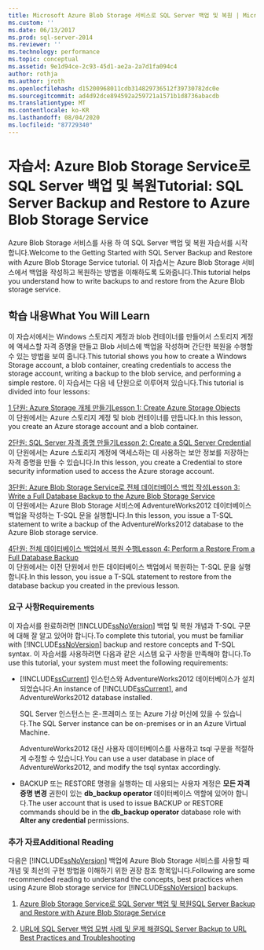 ```yaml
---
title: Microsoft Azure Blob Storage 서비스로 SQL Server 백업 및 복원 | Microsoft 문서
ms.custom: ''
ms.date: 06/13/2017
ms.prod: sql-server-2014
ms.reviewer: ''
ms.technology: performance
ms.topic: conceptual
ms.assetid: 9e1d94ce-2c93-45d1-ae2a-2a7d1fa094c4
author: rothja
ms.author: jroth
ms.openlocfilehash: d15200968011cdb314829736512f39730782dc0e
ms.sourcegitcommit: ad4d92dce894592a259721a1571b1d8736abacdb
ms.translationtype: MT
ms.contentlocale: ko-KR
ms.lasthandoff: 08/04/2020
ms.locfileid: "87729340"
---
```

# <a name="tutorial-sql-server-backup-and-restore-to-azure-blob-storage-service"></a><span data-ttu-id="672ad-102">자습서: Azure Blob Storage Service로 SQL Server 백업 및 복원</span><span class="sxs-lookup"><span data-stu-id="672ad-102">Tutorial: SQL Server Backup and Restore to Azure Blob Storage Service</span></span>
  <span data-ttu-id="672ad-103">Azure Blob Storage 서비스를 사용 하 여 SQL Server 백업 및 복원 자습서를 시작 합니다.</span><span class="sxs-lookup"><span data-stu-id="672ad-103">Welcome to the Getting Started with SQL Server Backup and Restore with Azure Blob Storage Service tutorial.</span></span> <span data-ttu-id="672ad-104">이 자습서는 Azure Blob Storage 서비스에서 백업을 작성하고 복원하는 방법을 이해하도록 도와줍니다.</span><span class="sxs-lookup"><span data-stu-id="672ad-104">This tutorial helps you understand how to write backups to and restore from the Azure Blob storage service.</span></span>  
  
## <a name="what-you-will-learn"></a><span data-ttu-id="672ad-105">학습 내용</span><span class="sxs-lookup"><span data-stu-id="672ad-105">What You Will Learn</span></span>  
 <span data-ttu-id="672ad-106">이 자습서에서는 Windows 스토리지 계정과 blob 컨테이너를 만들어서 스토리지 계정에 액세스할 자격 증명을 만들고 Blob 서비스에 백업을 작성하며 간단한 복원을 수행할 수 있는 방법을 보여 줍니다.</span><span class="sxs-lookup"><span data-stu-id="672ad-106">This tutorial shows you how to create a Windows Storage account, a blob container, creating credentials to access the storage account, writing a backup to the blob service, and performing a simple restore.</span></span> <span data-ttu-id="672ad-107">이 자습서는 다음 네 단원으로 이루어져 있습니다.</span><span class="sxs-lookup"><span data-stu-id="672ad-107">This tutorial is divided into four lessons:</span></span>  
  
 [<span data-ttu-id="672ad-108">1 단원: Azure Storage 개체 만들기</span><span class="sxs-lookup"><span data-stu-id="672ad-108">Lesson 1: Create Azure Storage Objects</span></span>](../tutorials/lesson-1-create-windows-azure-storage-objects.md)  
 <span data-ttu-id="672ad-109">이 단원에서는 Azure 스토리지 계정 및 blob 컨테이너를 만듭니다.</span><span class="sxs-lookup"><span data-stu-id="672ad-109">In this lesson, you create an Azure storage account and a blob container.</span></span>  
  
 [<span data-ttu-id="672ad-110">2단원: SQL Server 자격 증명 만들기</span><span class="sxs-lookup"><span data-stu-id="672ad-110">Lesson 2: Create a SQL Server Credential</span></span>](../tutorials/lesson-2-create-a-sql-server-credential.md)  
 <span data-ttu-id="672ad-111">이 단원에서는 Azure 스토리지 계정에 액세스하는 데 사용하는 보안 정보를 저장하는 자격 증명을 만들 수 있습니다.</span><span class="sxs-lookup"><span data-stu-id="672ad-111">In this lesson, you create a Credential to store security information used to access the Azure storage account.</span></span>  
  
 [<span data-ttu-id="672ad-112">3단원: Azure Blob Storage Service로 전체 데이터베이스 백업 작성</span><span class="sxs-lookup"><span data-stu-id="672ad-112">Lesson 3: Write a Full Database Backup to the Azure Blob Storage Service</span></span>](../tutorials/lesson-3-write-a-full-database-backup-to-the-windows-azure-blob-storage-service.md)  
 <span data-ttu-id="672ad-113">이 단원에서는 Azure Blob Storage 서비스에 AdventureWorks2012 데이터베이스 백업을 작성하는 T-SQL 문을 실행합니다.</span><span class="sxs-lookup"><span data-stu-id="672ad-113">In this lesson, you issue a T-SQL statement to write a backup of the AdventureWorks2012 database to the Azure Blob storage service.</span></span>  
  
 [<span data-ttu-id="672ad-114">4단원: 전체 데이터베이스 백업에서 복원 수행</span><span class="sxs-lookup"><span data-stu-id="672ad-114">Lesson 4: Perform a Restore From a Full Database Backup</span></span>](../tutorials/lesson-4-perform-a-restore-from-a-full-database-backup.md)  
 <span data-ttu-id="672ad-115">이 단원에서는 이전 단원에서 만든 데이터베이스 백업에서 복원하는 T-SQL 문을 실행합니다.</span><span class="sxs-lookup"><span data-stu-id="672ad-115">In this lesson, you issue a T-SQL statement to restore from the database backup you created in the previous lesson.</span></span>  
  
### <a name="requirements"></a><span data-ttu-id="672ad-116">요구 사항</span><span class="sxs-lookup"><span data-stu-id="672ad-116">Requirements</span></span>  
 <span data-ttu-id="672ad-117">이 자습서를 완료하려면 [!INCLUDE[ssNoVersion](../includes/ssnoversion-md.md)] 백업 및 복원 개념과 T-SQL 구문에 대해 잘 알고 있어야 합니다.</span><span class="sxs-lookup"><span data-stu-id="672ad-117">To complete this tutorial, you must be familiar with [!INCLUDE[ssNoVersion](../includes/ssnoversion-md.md)] backup and restore concepts and T-SQL syntax.</span></span> <span data-ttu-id="672ad-118">이 자습서를 사용하려면 다음과 같은 시스템 요구 사항을 만족해야 합니다.</span><span class="sxs-lookup"><span data-stu-id="672ad-118">To use this tutorial, your system must meet the following requirements:</span></span>  
  
-   <span data-ttu-id="672ad-119">[!INCLUDE[ssCurrent](../includes/sscurrent-md.md)] 인스턴스와 AdventureWorks2012 데이터베이스가 설치되었습니다.</span><span class="sxs-lookup"><span data-stu-id="672ad-119">An instance of [!INCLUDE[ssCurrent](../includes/sscurrent-md.md)], and AdventureWorks2012 database installed.</span></span>  
  
     <span data-ttu-id="672ad-120">SQL Server 인스턴스는 온-프레미스 또는 Azure 가상 머신에 있을 수 있습니다.</span><span class="sxs-lookup"><span data-stu-id="672ad-120">The SQL Server instance can be on-premises or in an Azure Virtual Machine.</span></span>  
  
     <span data-ttu-id="672ad-121">AdventureWorks2012 대신 사용자 데이터베이스를 사용하고 tsql 구문을 적절하게 수정할 수 있습니다.</span><span class="sxs-lookup"><span data-stu-id="672ad-121">You can use a user database in place of AdventureWorks2012, and modify the tsql syntax accordingly.</span></span>  
  
-   <span data-ttu-id="672ad-122">BACKUP 또는 RESTORE 명령을 실행하는 데 사용되는 사용자 계정은 **모든 자격 증명 변경** 권한이 있는 **db_backup operator** 데이터베이스 역할에 있어야 합니다.</span><span class="sxs-lookup"><span data-stu-id="672ad-122">The user account that is used to issue BACKUP or RESTORE commands should be in the **db_backup operator** database role with **Alter any credential** permissions.</span></span>  
  
### <a name="additional-reading"></a><span data-ttu-id="672ad-123">추가 자료</span><span class="sxs-lookup"><span data-stu-id="672ad-123">Additional Reading</span></span>  
 <span data-ttu-id="672ad-124">다음은 [!INCLUDE[ssNoVersion](../includes/ssnoversion-md.md)] 백업에 Azure Blob Storage 서비스를 사용할 때 개념 및 최선의 구현 방법을 이해하기 위한 권장 참조 항목입니다.</span><span class="sxs-lookup"><span data-stu-id="672ad-124">Following are some recommended reading to understand the concepts, best practices when using Azure Blob storage service for [!INCLUDE[ssNoVersion](../includes/ssnoversion-md.md)] backups.</span></span>  
  
1.  [<span data-ttu-id="672ad-125">Azure Blob Storage Service로 SQL Server 백업 및 복원</span><span class="sxs-lookup"><span data-stu-id="672ad-125">SQL Server Backup and Restore with Azure Blob Storage Service</span></span>](backup-restore/sql-server-backup-and-restore-with-microsoft-azure-blob-storage-service.md)  
  
2.  [<span data-ttu-id="672ad-126">URL에 SQL Server 백업 모범 사례 및 문제 해결</span><span class="sxs-lookup"><span data-stu-id="672ad-126">SQL Server Backup to URL Best Practices and Troubleshooting</span></span>](backup-restore/sql-server-backup-to-url-best-practices-and-troubleshooting.md)  
  
  
